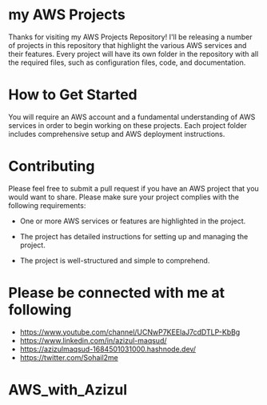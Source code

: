 # my AWS Projects 

Thanks for visiting my AWS Projects Repository! I'll be releasing a number of projects in this repository that highlight the various AWS services and their features. Every project will have its own folder in the repository with all the required files, such as configuration files, code, and documentation.

# How to Get Started

You will require an AWS account and a fundamental understanding of AWS services in order to begin working on these projects. Each project folder includes comprehensive setup and AWS deployment instructions.

# Contributing

Please feel free to submit a pull request if you have an AWS project that you would want to share. Please make sure your project complies with the following requirements:

- One or more AWS services or features are highlighted in the project.
- The project has detailed instructions for setting up and managing the project.

- The project is well-structured and simple to comprehend.

# Please be connected with me at following
 
- https://www.youtube.com/channel/UCNwP7KEElaJ7cdDTLP-KbBg
- https://www.linkedin.com/in/azizul-maqsud/
- https://azizulmaqsud-1684501031000.hashnode.dev/
- https://twitter.com/Sohail2me



# AWS_with_Azizul
